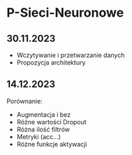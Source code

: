 # P-Sieci-Neuronowe

## 30.11.2023
- Wczytywanie i przetwarzanie danych
- Propozycja architektury

## 14.12.2023
Porównanie:
- Augmentacja i bez
- Różne wartości Dropout
- Różna ilość filtrów
- Metryki (acc...)
- Różne funkcje aktywacji